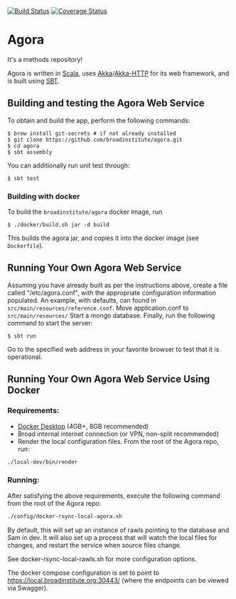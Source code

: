 [![Build Status](https://img.shields.io/travis/com/broadinstitute/agora)](https://travis-ci.com/broadinstitute/agora?branch=master)
[![Coverage Status](https://img.shields.io/codecov/c/gh/broadinstitute/agora)](https://codecov.io/gh/broadinstitute/agora)


Agora
=====

It's a methods repository!

Agora is written in [Scala](http://www.scala-lang.org/), uses [Akka](http://akka.io/)/[Akka-HTTP](http://akka.io/) for
its web framework, and is built using [SBT](www.scala-sbt.org/).

## Building and testing the Agora Web Service

To obtain and build the app, perform the following commands:

```
$ brew install git-secrets # if not already installed
$ git clone https://github.com/broadinstitute/agora.git
$ cd agora
$ sbt assembly
```

You can additionally run unit test through:

```
$ sbt test
```

### Building with docker

To build the `broadinstitute/agora` docker image, run
```
$ ./docker/build.sh jar -d build
```

This builds the agora jar, and copies it into the docker image (see `Dockerfile`).

## Running Your Own Agora Web Service

Assuming you have already built as per the instructions above, create a file called "/etc/agora.conf", with the appropriate configuration information populated.
An example, with defaults, can found in ```src/main/resources/reference.conf```.
Move application.conf to ```src/main/resources/```
Start a mongo database.
Finally, run the following command to start the server:

```
$ sbt run
```

Go to the specified web address in your favorite browser to test that it is operational.

## Running Your Own Agora Web Service Using Docker

### Requirements:

* [Docker Desktop](https://www.docker.com/products/docker-desktop) (4GB+, 8GB recommended)
* Broad internal internet connection (or VPN, non-split recommended)
* Render the local configuration files. From the root of the Agora repo, run:
```sh
./local-dev/bin/render
```
### Running:

After satisfying the above requirements, execute the following command from the root of the Agora repo:

```sh
./config/docker-rsync-local-agora.sh
```

By default, this will set up an instance of rawls pointing to the database and Sam in dev. 
It will also set up a process that will watch the local files for changes, and restart the service when source files change.

See docker-rsync-local-rawls.sh for more configuration options.

The docker compose configuration is set to point to https://local.broadinstitute.org:30443/ (where the endpoints can be viewed via Swagger).
